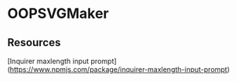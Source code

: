 # OOPSVGMaker








## Resources 

[Inquirer maxlength input prompt] (https://www.npmjs.com/package/inquirer-maxlength-input-prompt)